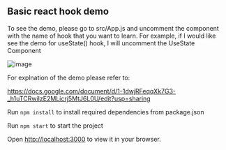 ## Basic react hook demo

To see the demo, please go to src/App.js and uncomment the component with the name of hook that you want to learn. 
For example, if I would like see the demo for useState() hook, I will uncomment the UseState Component

![image](https://user-images.githubusercontent.com/56284497/153421729-9d67b68e-99b6-4259-b004-d0812ae15ba3.png)

For explnation of the demo please refer to:

https://docs.google.com/document/d/1-1dwjRFeqqXk7G3-_h1uTCRwiIzE2MLicrj5MtJ6L0U/edit?usp=sharing

Run 
`npm install`
to install required dependencies from package.json

Run
`npm start`
to start the project

Open [http://localhost:3000](http://localhost:3000) to view it in your browser.


